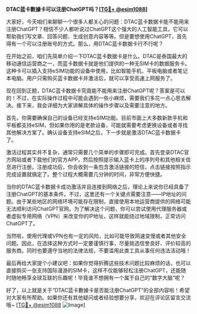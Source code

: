 **DTAC蓝卡數據卡可以注册ChatGPT吗？[[TG💪+ @esim1088](https://t.me/s/esim1088)]**

大家好，今天咱们来聊聊一个很多人都关心的问题：DTAC蓝卡数据卡能不能用来注册ChatGPT？相信不少人都听说过ChatGPT这个强大的人工智能工具，它可以帮助我们写文章、回答问题、生成创意内容等等。但是要想使用ChatGPT，首先得有一个可以注册账号的方式。那么，用DTAC蓝卡数据卡行不行呢？

在开始之前，咱们先简单介绍一下DTAC蓝卡数据卡是什么。DTAC是泰国最大的移动通信运营商之一，而蓝卡数据卡就是他们提供的一种无SIM卡的数据服务卡。这种卡可以插入支持eSIM功能的设备中使用，比如智能手机、平板电脑或者笔记本电脑。用户只需购买蓝卡数据卡并激活后，就可以享受高速上网服务了。

现在回到正题，DTAC蓝卡数据卡究竟能不能用来注册ChatGPT呢？答案是可以的！不过，在实际操作过程中可能会遇到一些小麻烦，需要我们多花一点心思去解决。接下来，我会详细为大家讲解具体的操作步骤以及需要注意的地方。

首先，你需要确保自己的设备已经支持eSIM功能。目前市面上大多数新款手机和平板都支持eSIM，但如果你用的是老款设备，可能就需要考虑更换设备或者寻找其他解决方案了。确认设备支持eSIM之后，下一步就是激活DTAC蓝卡数据卡了。

激活过程其实并不复杂，通常只需要几个简单的步骤即可完成。首先登录DTAC官方网站或者下载他们的官方APP，然后按照提示输入蓝卡上的序列号和其他相关信息进行注册。注册成功后，你会收到一条包含激活链接的短信，点击链接按照指示完成设置就搞定了。整个过程大概需要几分钟的时间，非常方便快捷。

当你的DTAC蓝卡数据卡成功激活并且连接到网络之后，理论上来说你已经具备了注册ChatGPT的基本条件。不过，这里还有一个关键点需要注意——IP地址的问题。由于某些地区的网络环境可能存在限制，直接使用本地运营商提供的网络可能无法顺利访问ChatGPT官网。为了解决这个问题，你可以尝试使用代理服务器或者虚拟专用网络（VPN）来改变你的IP地址，这样就能绕过地域限制，正常访问ChatGPT了。

当然啦，使用代理或VPN也有一定的风险，比如可能导致网速变慢或者其他安全问题。因此，在选择这种方式时一定要谨慎行事，尽量挑选信誉良好、评价较高的服务商。同时也要遵守当地的法律法规，不要滥用此类工具从事任何违法活动哦！

最后再给大家提个小建议吧：如果你觉得折腾这些技术问题比较麻烦的话，也可以直接购买一张支持国际漫游的SIM卡，这样不仅能够轻松注册ChatGPT，还能随时随地畅享全球互联的乐趣呢！毕竟谁不想拥有一个属于自己的“数字大脑”呢？

好了，以上就是关于“DTAC蓝卡數據卡是否能注册ChatGPT”的全部内容啦！希望对大家有所帮助。如果你还有其他疑问或者经验想要分享，欢迎在评论区留言交流哦~ [[TG💪+ @esim1088](https://t.me/s/esim1088) ![Image](https://i.postimg.cc/4NQfJmqS/Snipaste-2025-05-13-00-14-12.png)]